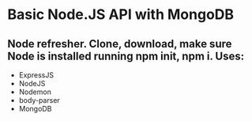 # Basic Node.JS API with MongoDB

## Node refresher. Clone, download, make sure Node is installed running npm init, npm i. Uses:

* ExpressJS
* NodeJS
* Nodemon
* body-parser
* MongoDB